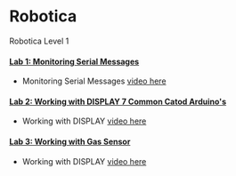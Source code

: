 # Robotica
Robotica Level 1


#### [Lab 1: Monitoring Serial Messages](Labs/Level1/lab1_MonitoringSerialMessages/lab1_MonitoringSerialMessages.ino)
- Monitoring Serial Messages [video here](https://www.youtube.com/watch?v=bLLMwIf6PHY)
#### [Lab 2: Working with DISPLAY 7 Common Catod Arduino's](Labs/Level1/lab2_Display7Catodo/lab2_Display7Catodo.ino)
- Working with DISPLAY [video here](https://www.youtube.com/watch?v=CT3YV5_F54k)
#### [Lab 3: Working with Gas Sensor ](Labs/Level1/lab3_Alcoholimetro/lab3_Alcoholimetro/lab3_Alcoholimetro.ino)
- Working with DISPLAY [video here](https://www.youtube.com/shorts/m-O16lgUlB8)